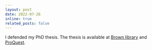 ```yaml
---
layout: post
date: 2022-07-26
inline: true
related_posts: false
---
```


I defended my PhD thesis. The thesis is available at <a href='https://repository.library.brown.edu/studio/item/bdr:u74mkdqz/'>Brown library</a>
and <a href='https://www.proquest.com/openview/c208c50bedc912aef97424e59b55d5f6/1?pq-origsite=gscholar&cbl=18750&diss=y'>ProQuest</a>.
